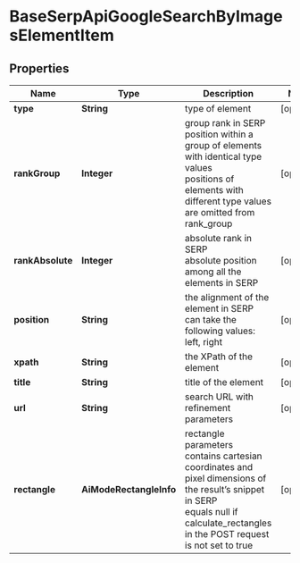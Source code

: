 # BaseSerpApiGoogleSearchByImagesElementItem


## Properties

| Name | Type | Description | Notes |
|------------ | ------------- | ------------- | -------------|
**type** | **String** | type of element |[optional]|
**rankGroup** | **Integer** | group rank in SERP<br>position within a group of elements with identical type values<br>positions of elements with different type values are omitted from rank_group |[optional]|
**rankAbsolute** | **Integer** | absolute rank in SERP<br>absolute position among all the elements in SERP |[optional]|
**position** | **String** | the alignment of the element in SERP<br>can take the following values:<br>left, right |[optional]|
**xpath** | **String** | the XPath of the element |[optional]|
**title** | **String** | title of the element |[optional]|
**url** | **String** | search URL with refinement parameters |[optional]|
**rectangle** | **AiModeRectangleInfo** | rectangle parameters<br>contains cartesian coordinates and pixel dimensions of the result’s snippet in SERP<br>equals null if calculate_rectangles in the POST request is not set to true |[optional]|